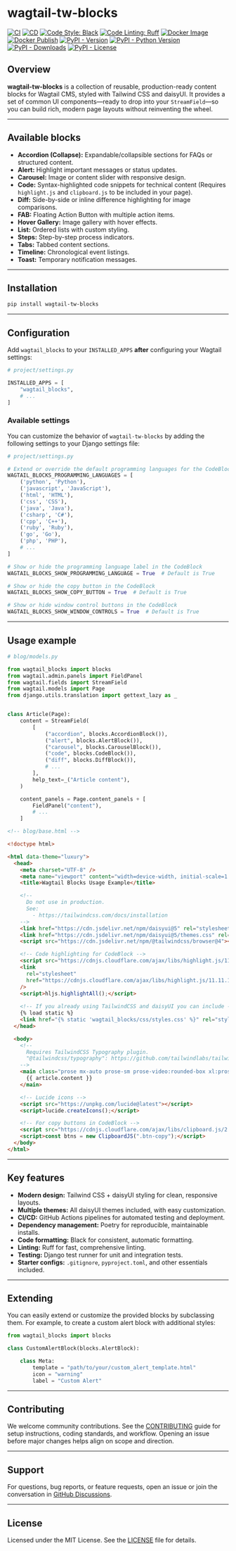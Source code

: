 # wagtail-tw-blocks

[![CI](https://github.com/youzarsiph/wagtail-tw-blocks/actions/workflows/ci.yml/badge.svg)](https://github.com/youzarsiph/wagtail-tw-blocks/actions/workflows/ci.yml)
[![CD](https://github.com/youzarsiph/wagtail-tw-blocks/actions/workflows/cd.yml/badge.svg)](https://github.com/youzarsiph/wagtail-tw-blocks/actions/workflows/cd.yml)
[![Code Style: Black](https://github.com/youzarsiph/wagtail-tw-blocks/actions/workflows/black.yml/badge.svg)](https://github.com/youzarsiph/wagtail-tw-blocks/actions/workflows/black.yml)
[![Code Linting: Ruff](https://github.com/youzarsiph/wagtail-tw-blocks/actions/workflows/ruff.yml/badge.svg)](https://github.com/youzarsiph/wagtail-tw-blocks/actions/workflows/ruff.yml)
[![Docker Image](https://github.com/youzarsiph/wagtail-tw-blocks/actions/workflows/docker-image.yml/badge.svg)](https://github.com/youzarsiph/wagtail-tw-blocks/actions/workflows/docker-image.yml)
[![Docker Publish](https://github.com/youzarsiph/wagtail-tw-blocks/actions/workflows/docker-publish.yml/badge.svg)](https://github.com/youzarsiph/wagtail-tw-blocks/actions/workflows/docker-publish.yml)
[![PyPI - Version](https://img.shields.io/pypi/v/wagtail-tw-blocks?logo=pypi&logoColor=white)](https://pypi.org/project/wagtail-tw-blocks/)
[![PyPI - Python Version](https://img.shields.io/pypi/pyversions/wagtail-tw-blocks?logo=python&logoColor=white)](https://pypi.org/project/wagtail-tw-blocks/)
[![PyPI - Downloads](https://img.shields.io/pypi/dm/wagtail-tw-blocks?logo=pypi&logoColor=white)](https://pypi.org/project/wagtail-tw-blocks/)
[![PyPI - License](https://img.shields.io/pypi/l/wagtail-tw-blocks?logo=pypi&logoColor=white)](https://pypi.org/project/wagtail-tw-blocks/)

## Overview

**wagtail-tw-blocks** is a collection of reusable, production-ready content blocks for Wagtail CMS, styled with Tailwind CSS and daisyUI. It provides a set of common UI components—ready to drop into your `StreamField`—so you can build rich, modern page layouts without reinventing the wheel.

---

## Available blocks

- **Accordion (Collapse):** Expandable/collapsible sections for FAQs or structured content.
- **Alert:** Highlight important messages or status updates.
- **Carousel:** Image or content slider with responsive design.
- **Code:** Syntax-highlighted code snippets for technical content (Requires `highlight.js` and `clipboard.js` to be included in your page).
- **Diff:** Side-by-side or inline difference highlighting for image comparisons.
- **FAB:** Floating Action Button with multiple action items.
- **Hover Gallery:** Image gallery with hover effects.
- **List:** Ordered lists with custom styling.
- **Steps:** Step-by-step process indicators.
- **Tabs:** Tabbed content sections.
- **Timeline:** Chronological event listings.
- **Toast:** Temporary notification messages.

---

## Installation

```bash
pip install wagtail-tw-blocks
```

---

## Configuration

Add `wagtail_blocks` to your `INSTALLED_APPS` **after** configuring your Wagtail settings:

```python
# project/settings.py

INSTALLED_APPS = [
    "wagtail_blocks",
    # ...
]
```

### Available settings

You can customize the behavior of `wagtail-tw-blocks` by adding the following settings to your Django settings file:

```python
# project/settings.py

# Extend or override the default programming languages for the CodeBlock
WAGTAIL_BLOCKS_PROGRAMMING_LANGUAGES = [
    ('python', 'Python'),
    ('javascript', 'JavaScript'),
    ('html', 'HTML'),
    ('css', 'CSS'),
    ('java', 'Java'),
    ('csharp', 'C#'),
    ('cpp', 'C++'),
    ('ruby', 'Ruby'),
    ('go', 'Go'),
    ('php', 'PHP'),
    # ...
]

# Show or hide the programming language label in the CodeBlock
WAGTAIL_BLOCKS_SHOW_PROGRAMMING_LANGUAGE = True  # Default is True

# Show or hide the copy button in the CodeBlock
WAGTAIL_BLOCKS_SHOW_COPY_BUTTON = True  # Default is True

# Show or hide window control buttons in the CodeBlock
WAGTAIL_BLOCKS_SHOW_WINDOW_CONTROLS = True  # Default is True
```

---

## Usage example

```python
# blog/models.py

from wagtail_blocks import blocks
from wagtail.admin.panels import FieldPanel
from wagtail.fields import StreamField
from wagtail.models import Page
from django.utils.translation import gettext_lazy as _


class Article(Page):
    content = StreamField(
        [
            ("accordion", blocks.AccordionBlock()),
            ("alert", blocks.AlertBlock()),
            ("carousel", blocks.CarouselBlock()),
            ("code", blocks.CodeBlock()),
            ("diff", blocks.DiffBlock()),
            # ...
        ],
        help_text=_("Article content"),
    )

    content_panels = Page.content_panels + [
        FieldPanel("content"),
        # ...
    ]
```

```html
<!-- blog/base.html -->

<!doctype html>

<html data-theme="luxury">
  <head>
    <meta charset="UTF-8" />
    <meta name="viewport" content="width=device-width, initial-scale=1.0" />
    <title>Wagtail Blocks Usage Example</title>

    <!--
      Do not use in production.
      See: 
        - https://tailwindcss.com/docs/installation
    -->
    <link href="https://cdn.jsdelivr.net/npm/daisyui@5" rel="stylesheet" type="text/css" />
    <link href="https://cdn.jsdelivr.net/npm/daisyui@5/themes.css" rel="stylesheet" type="text/css" />
    <script src="https://cdn.jsdelivr.net/npm/@tailwindcss/browser@4"></script>

    <!-- Code highlighting for CodeBlock -->
    <script src="https://cdnjs.cloudflare.com/ajax/libs/highlight.js/11.11.1/highlight.min.js"></script>
    <link
      rel="stylesheet"
      href="https://cdnjs.cloudflare.com/ajax/libs/highlight.js/11.11.1/styles/github-dark.min.css"
    />
    <script>hljs.highlightAll();</script>
    
    <!-- If you already using TailwindCSS and daisyUI you can include -->
    {% load static %}
    <link href="{% static 'wagtail_blocks/css/styles.css' %}" rel="stylesheet" type="text/css" />
  </head>

  <body>
    <!-- 
      Requires TailwindCSS Typography plugin.
      "@tailwindcss/typography": https://github.com/tailwindlabs/tailwindcss-typography
    -->
    <main class="prose mx-auto prose-sm prose-video:rounded-box xl:prose-lg 2xl:prose-xl prose-headings:text-primary prose-img:rounded-box prose-img:w-full">
      {{ article.content }}
    </main>

    <!-- Lucide icons -->
    <script src="https://unpkg.com/lucide@latest"></script>
    <script>lucide.createIcons();</script>

    <!-- For copy buttons in CodeBlock -->
    <script src="https://cdnjs.cloudflare.com/ajax/libs/clipboard.js/2.0.11/clipboard.min.js"></script>
    <script>const btns = new ClipboardJS(".btn-copy");</script>
  </body>
</html>
```

---

## Key features

- **Modern design:** Tailwind CSS + daisyUI styling for clean, responsive layouts.  
- **Multiple themes:** All daisyUI themes included, with easy customization.  
- **CI/CD:** GitHub Actions pipelines for automated testing and deployment.  
- **Dependency management:** Poetry for reproducible, maintainable installs.  
- **Code formatting:** Black for consistent, automatic formatting.  
- **Linting:** Ruff for fast, comprehensive linting.  
- **Testing:** Django test runner for unit and integration tests.  
- **Starter configs:** `.gitignore`, `pyproject.toml`, and other essentials included.

---

## Extending

You can easily extend or customize the provided blocks by subclassing them. For example, to create a custom alert block with additional styles:

```python
from wagtail_blocks import blocks

class CustomAlertBlock(blocks.AlertBlock):

    class Meta:
        template = "path/to/your/custom_alert_template.html"
        icon = "warning"
        label = "Custom Alert"
```

---

## Contributing

We welcome community contributions. See the [CONTRIBUTING](CONTRIBUTING.md) guide for setup instructions, coding standards, and workflow. Opening an issue before major changes helps align on scope and direction.

---

## Support

For questions, bug reports, or feature requests, open an issue or join the conversation in [GitHub Discussions](https://github.com/youzarsiph/wagtail-tw-blocks/discussions).

---

## License

Licensed under the MIT License. See the [LICENSE](LICENSE) file for details.
